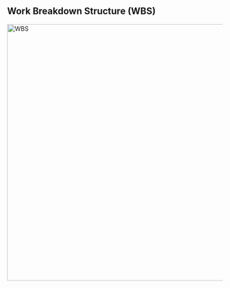 ## Work Breakdown Structure (WBS)
<img src="https://raw.githubusercontent.com/Cheryl322/Technicrab_Project1_SAD_20232024/main/image/WBS.jpg" alt="WBS" width="600"/>
